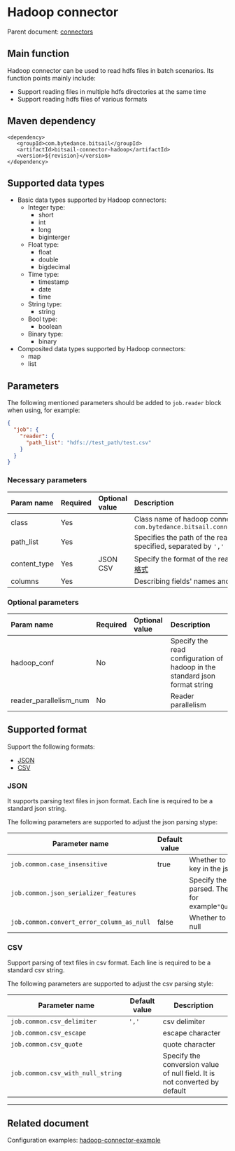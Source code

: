 # Hadoop connector

Parent document: [connectors](../introduction.md)


## Main function

Hadoop connector can be used to read hdfs files in batch scenarios. Its function points mainly include:

 - Support reading files in multiple hdfs directories at the same time
 - Support reading hdfs files of various formats

## Maven dependency

```text
<dependency>
   <groupId>com.bytedance.bitsail</groupId>
   <artifactId>bitsail-connector-hadoop</artifactId>
   <version>${revision}</version>
</dependency>
```

## Supported data types
 - Basic data types supported by Hadoop connectors:
      - Integer type:
        - short
        - int
        - long
        - biginterger
      - Float type:
          - float
          - double
          - bigdecimal
      - Time type:
          - timestamp
          - date
          - time
      - String type:
          - string
      - Bool type:
          - boolean
      - Binary type:
          - binary
- Composited data types supported by Hadoop connectors:
    - map
    - list

## Parameters

The following mentioned parameters should be added to `job.reader` block when using, for example:

```json
{
  "job": {
    "reader": {
      "path_list": "hdfs://test_path/test.csv"
    }
  }
}
```

###  Necessary parameters

| Param name   | Required | Optional value | Description                                                                                       |
|:-------------|:---------|:---------------|:--------------------------------------------------------------------------------------------------|
| class        | Yes      |                | Class name of hadoop connector, `com.bytedance.bitsail.connector.hadoop.source.HadoopInputFormat` |
| path_list    | Yes      |                | Specifies the path of the read in file. Multiple paths can be specified, separated by `','`       |
| content_type | Yes      | JSON<br>CSV    | Specify the format of the read in file. For details, refer to[支持的文件格式](#jump_format)              |
| columns      | Yes      |                | Describing fields' names and types                                                                |

### Optional parameters
| Param name             | Required | Optional value | Description                                                                 |
|:-----------------------|:---------|:---------------|:----------------------------------------------------------------------------|
| hadoop_conf            | No       |                | Specify the read configuration of hadoop in the standard json format string |
| reader_parallelism_num | No       |                | Reader parallelism                                                          |


## <span id="jump_format">Supported format</span>

Support the following formats:

- [JSON](#jump_json)
- [CSV](#jump_csv)

<!-- - [PROTOBUF]&#40;#jump_protobuf&#41; ) -->

### <span id="jump_json">JSON</span>
It supports parsing text files in json format. Each line is required to be a standard json string. 

The following parameters are supported to adjust the json parsing stype:


| Parameter name                            | Default value | Description                                                                                                                          |
|-------------------------------------------|---------------|--------------------------------------------------------------------------------------------------------------------------------------|
| `job.common.case_insensitive`             | true          | Whether to be sensitive to the case of the key in the json field                                                                     |
| `job.common.json_serializer_features`     |               | Specify the mode when 'FastJsonUtil' is parsed. The format is `','` separated string, for example`"QuoteFieldNames,UseSingleQuotes"` |
| `job.common.convert_error_column_as_null` | false         | Whether to set the field with parsing error to null                                                                                  |

### <span id="jump_csv">CSV</span>
Support parsing of text files in csv format. Each line is required to be a standard csv string.

The following parameters are supported to adjust the csv parsing style:


| Parameter name                    | Default value | Description                                                                |
|-----------------------------------|---------------|----------------------------------------------------------------------------|
| `job.common.csv_delimiter`        | `','`         | csv delimiter                                                              |
| `job.common.csv_escape`           |               | escape character                                                           |
| `job.common.csv_quote`            |               | quote character                                                            |
| `job.common.csv_with_null_string` |               | Specify the conversion value of null field. It is not converted by default |

<!--
### <span id="jump_protobuf">PROTOBUF</span>

支持对protobuf格式文件进行解析。

解析protobuf格式文件时，必需以下参数:


| 参数名称 | 参数是否必需   | 参数说明 |
|--------|----------|---------|
|`job.common.proto.descriptor`| 是 |base64方式存储protobufm描述文件|
|`job.common.proto.class_name`| 是 |指定protobuf描述文件中用于解析的类名|
-->

----


## Related document

Configuration examples: [hadoop-connector-example](./hadoop-example.md)
